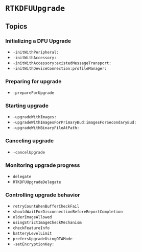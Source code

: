 # ``RTKDFUUpgrade``

## Topics

### Initializing a DFU Upgrade 

- ``-initWithPeripheral:``
- ``-initWithAccessory:``
- ``-initWithAccessory:existedMessageTransport:``
- ``-initWithDeviceConnection:profileManager:``

### Preparing for upgrade

- ``-prepareForUpgrade``


### Starting upgrade

- ``-upgradeWithImages:``
- ``-upgradeWithImagesForPrimaryBud:imagesForSecondaryBud:``
- ``-upgradeWithBinaryFileAtPath:``

### Canceling upgrade

- ``-cancelUpgrade``

### Monitoring upgrade progress

- ``delegate``
- ``RTKDFUUpgradeDelegate``

### Controlling upgrade behavior

- ``retryCountWhenBufferCheckFail``
- ``shouldWaitForDisconnectionBeforeReportCompletion``
- ``olderImageAllowed``
- ``usingStrictImageCheckMechanism``
- ``checkFeatureInfo``
- ``batteryLevelLimit``
- ``prefersUpgradeUsingOTAMode``
- ``-setEncryptionKey:``
